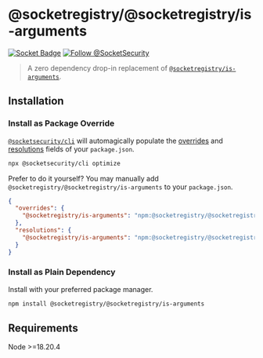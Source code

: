 # @socketregistry/@socketregistry/is-arguments

[![Socket Badge](https://socket.dev/api/badge/npm/package/@socketregistry/@socketregistry/is-arguments)](https://socket.dev/npm/package/@socketregistry/@socketregistry/is-arguments)
[![Follow @SocketSecurity](https://img.shields.io/twitter/follow/SocketSecurity?style=social)](https://twitter.com/SocketSecurity)

> A zero dependency drop-in replacement of
> [`@socketregistry/is-arguments`](https://www.npmjs.com/package/@socketregistry/is-arguments).

## Installation

### Install as Package Override

[`@socketsecurity/cli`](https://www.npmjs.com/package/@socketsecurity/cli) will
automagically populate the
[overrides](https://docs.npmjs.com/cli/v9/configuring-npm/package-json#overrides)
and [resolutions](https://yarnpkg.com/configuration/manifest#resolutions) fields
of your `package.json`.

```sh
npx @socketsecurity/cli optimize
```

Prefer to do it yourself? You may manually add
`@socketregistry/@socketregistry/is-arguments` to your `package.json`.

```json
{
  "overrides": {
    "@socketregistry/is-arguments": "npm:@socketregistry/@socketregistry/is-arguments@^1"
  },
  "resolutions": {
    "@socketregistry/is-arguments": "npm:@socketregistry/@socketregistry/is-arguments@^1"
  }
}
```

### Install as Plain Dependency

Install with your preferred package manager.

```sh
npm install @socketregistry/@socketregistry/is-arguments
```

## Requirements

Node &gt;=18.20.4
